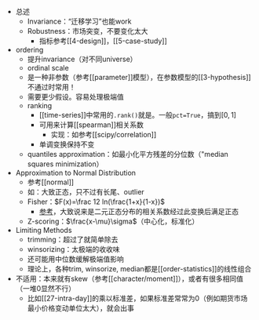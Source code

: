 - 总述
  - Invariance：“迁移学习”也能work
  - Robustness：市场突变，不要变化太大
    - 指标参考[[4-design]]，[[5-case-study]]
- ordering
  - 提升invariance（对不同universe）
  - ordinal scale
  - 是一种非参数（参考[[parameter]]模型），在参数模型的[[3-hypothesis]]不通过时常用！
  - 需要更少假设。容易处理极端值
  - ranking
    - [[time-series]]中常用的`.rank()`就是。一般`pct=True`，搞到$[0,1]$
    - 可用来计算[[spearman]]相关系数
      - 实现：如参考[[scipy/correlation]]
    - 单调变换保持不变
  - quantiles approximation：如最小化平方残差的分位数（"median squares minimization）
- Approximation to Normal Distribution
  - 参考[[normal]]
  - 如：大致正态，只不过有长尾、outlier
  - Fisher：$F(x)=\frac 12 ln(\frac{1+x}{1-x})$
    - [参考](https://en.wikipedia.org/wiki/Fisher_transformation)，大致说来是二元正态分布的相关系数经过此变换后满足正态
  - Z-scoring：$\frac{x-\mu}\sigma$（中心化，标准化）
- Limiting Methods
  - trimming：超过了就简单除去
  - winsorizing：太极端的收收味
  - 还可能用中位数缓解极端值影响
  - 理论上，各种trim, winsorize, median都是[[order-statistics]]的线性组合
- 不适用：本来就有skew（参考[[character/moment]]），或者有很多相同值（一堆0显然不行）
  - 比如[[27-intra-day]]的乘以标准差，如果标准差常常为0（例如期货市场最小价格变动单位太大），就会出事